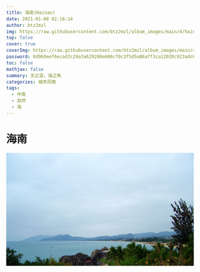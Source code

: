 ```yaml
---
title: 海南(Hainan)
date: 2021-01-08 02:16:14
author: btz2mzl
img: https://raw.githubusercontent.com/btz2mzl/album_images/main/4/hainan_1.jpg
top: false
cover: true
coverImg: https://raw.githubusercontent.com/btz2mzl/album_images/main/4/hainan_1.jpg
password: 8d969eef6ecad3c29a3a629280e686cf0c3f5d5a86aff3ca12020c923adc6c92
toc: false
mathjax: false
summary: 天之涯，海之角
categories: 城市风情
tags:
  - 中南
  - 自然
  - 海
---
```

# 海南
![请到天涯海角来，这里四季春常在](https://raw.githubusercontent.com/btz2mzl/album_images/main/4/hainan_1.jpg)

